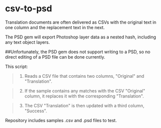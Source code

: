 csv-to-psd
==========
Translation documents are often delivered as CSVs with the original text in one column and the replacement text in the next.

The PSD gem will export Photoshop layer data as a nested hash, including any text object layers. 

##Unfortunately, the PSD gem does not support writing to a PSD, so no direct editing of a PSD file can be done currently.

This script:

>1. Reads a CSV file that contains two columns, "Original" and "Translation".

>2. If the sample contains any matches with the CSV "Original" column, it replaces it with the corresponding "Translation".

>3. The CSV "Translation" is then updated with a third column, "Success".

Repository includes samples .csv and .psd files to test.
